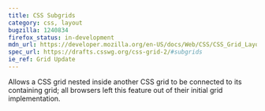 ```yaml
---
title: CSS Subgrids
category: css, layout
bugzilla: 1240834
firefox_status: in-development
mdn_url: https://developer.mozilla.org/en-US/docs/Web/CSS/CSS_Grid_Layout
spec_url: https://drafts.csswg.org/css-grid-2/#subgrids
ie_ref: Grid Update
---
```


Allows a CSS grid nested inside another CSS grid to be connected to its containing grid; all browsers left this feature out of their initial grid implementation.
